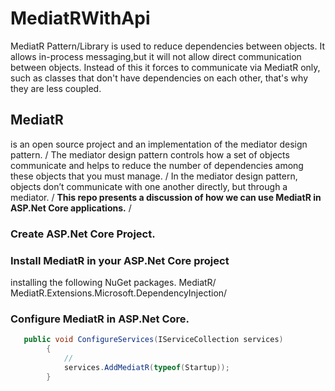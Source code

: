 # MediatRWithApi
MediatR Pattern/Library is used to reduce dependencies between objects. It allows in-process messaging,but it will not allow direct communication between objects. Instead of this it forces to communicate via MediatR only, such as classes that don't have dependencies on each other, that's why they are less coupled.

## MediatR
is an open source project and an implementation of the mediator design pattern. /
The mediator design pattern controls how a set of objects communicate and helps to reduce the number of dependencies among these objects that you must manage. /
In the mediator design pattern, objects don’t communicate with one another directly, but through a mediator. /
**This repo presents a discussion of how we can use MediatR in ASP.Net Core applications.** /
### Create ASP.Net Core Project.
### Install MediatR in your ASP.Net Core project
installing the following NuGet packages.
MediatR/
MediatR.Extensions.Microsoft.DependencyInjection/
### Configure MediatR in ASP.Net Core.
```c#
   public void ConfigureServices(IServiceCollection services)
        {
            //
            services.AddMediatR(typeof(Startup));
        }
```
